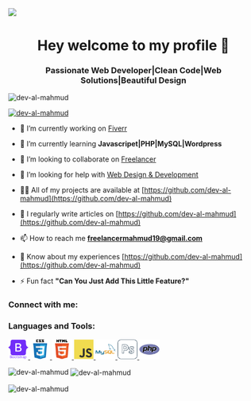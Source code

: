 <img src="[https://scontent.fcla6-1.fna.fbcdn.net/v/t39.30808-6/466340576_524382440438817_6328209346688318969_n.png?_nc_cat=110&ccb=1-7&_nc_sid=cc71e4&_nc_ohc=KhRwv6L3iIcQ7kNvgED9Vuw&_nc_zt=23&_nc_ht=scontent.fcla6-1.fna&_nc_gid=ADYhhqFIbPsXg1yP0Z_Gm4Z&oh=00_AYA9T1cQNx2izSVQWxR3w5_TVNxKU8yRW-X2_RzBfsEyFw&oe=6737FC41](https://www.linkedin.com/in/abdul-al-mahmud-8a8b16293/overlay/background-image/)">
<h1 align="center">Hey welcome to my profile 👋</h1>
<h3 align="center">Passionate Web Developer|Clean Code|Web Solutions|Beautiful Design</h3>

<p align="left"> <img src="https://komarev.com/ghpvc/?username=dev-al-mahmud&label=Profile%20views&color=0e75b6&style=flat" alt="dev-al-mahmud" /> </p>

<p align="left"> <a href="https://github.com/ryo-ma/github-profile-trophy"><img src="https://github-profile-trophy.vercel.app/?username=dev-al-mahmud" alt="dev-al-mahmud" /></a> </p>

- 🔭 I’m currently working on [Fiverr](https://github.com/dev-al-mahmud)

- 🌱 I’m currently learning **Javascripet|PHP|MySQL|Wordpress**

- 👯 I’m looking to collaborate on [Freelancer](https://github.com/dev-al-mahmud)

- 🤝 I’m looking for help with [Web Design & Development](https://github.com/dev-al-mahmud)

- 👨‍💻 All of my projects are available at [https://github.com/dev-al-mahmud](https://github.com/dev-al-mahmud)

- 📝 I regularly write articles on [https://github.com/dev-al-mahmud](https://github.com/dev-al-mahmud)

- 📫 How to reach me **freelancermahmud19@gmail.com**

- 📄 Know about my experiences [https://github.com/dev-al-mahmud](https://github.com/dev-al-mahmud)

- ⚡ Fun fact **"Can You Just Add This Little Feature?"**

<h3 align="left">Connect with me:</h3>
<p align="left">
</p>

<h3 align="left">Languages and Tools:</h3>
<p align="left"> <a href="https://getbootstrap.com" target="_blank" rel="noreferrer"> <img src="https://raw.githubusercontent.com/devicons/devicon/master/icons/bootstrap/bootstrap-plain-wordmark.svg" alt="bootstrap" width="40" height="40"/> </a> <a href="https://www.w3schools.com/css/" target="_blank" rel="noreferrer"> <img src="https://raw.githubusercontent.com/devicons/devicon/master/icons/css3/css3-original-wordmark.svg" alt="css3" width="40" height="40"/> </a> <a href="https://www.w3.org/html/" target="_blank" rel="noreferrer"> <img src="https://raw.githubusercontent.com/devicons/devicon/master/icons/html5/html5-original-wordmark.svg" alt="html5" width="40" height="40"/> </a> <a href="https://developer.mozilla.org/en-US/docs/Web/JavaScript" target="_blank" rel="noreferrer"> <img src="https://raw.githubusercontent.com/devicons/devicon/master/icons/javascript/javascript-original.svg" alt="javascript" width="40" height="40"/> </a> <a href="https://www.mysql.com/" target="_blank" rel="noreferrer"> <img src="https://raw.githubusercontent.com/devicons/devicon/master/icons/mysql/mysql-original-wordmark.svg" alt="mysql" width="40" height="40"/> </a> <a href="https://www.photoshop.com/en" target="_blank" rel="noreferrer"> <img src="https://raw.githubusercontent.com/devicons/devicon/master/icons/photoshop/photoshop-line.svg" alt="photoshop" width="40" height="40"/> </a> <a href="https://www.php.net" target="_blank" rel="noreferrer"> <img src="https://raw.githubusercontent.com/devicons/devicon/master/icons/php/php-original.svg" alt="php" width="40" height="40"/> </a> </p>

<p><img align="left" src="https://github-readme-stats.vercel.app/api/top-langs?username=dev-al-mahmud&show_icons=true&locale=en&layout=compact" alt="dev-al-mahmud" /></p>

<p>&nbsp;<img align="center" src="https://github-readme-stats.vercel.app/api?username=dev-al-mahmud&show_icons=true&locale=en" alt="dev-al-mahmud" /></p>

<p><img align="center" src="https://github-readme-streak-stats.herokuapp.com/?user=dev-al-mahmud&" alt="dev-al-mahmud" /></p>
